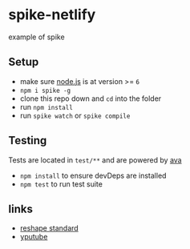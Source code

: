 # spike-netlify

example of spike

## Setup

- make sure [node.js](http://nodejs.org) is at version >= `6`
- `npm i spike -g`
- clone this repo down and `cd` into the folder
- run `npm install`
- run `spike watch` or `spike compile`

## Testing
Tests are located in `test/**` and are powered by [ava](https://github.com/sindresorhus/ava)
- `npm install` to ensure devDeps are installed
- `npm test` to run test suite

## links
- [reshape standard](https://github.com/reshape/standard)
- [yputube](https://www.youtube.com/watch?v=0HQGzc46uzE&t=531s)
